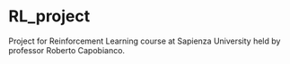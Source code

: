# RL_project
Project for Reinforcement Learning course at Sapienza University held by professor Roberto Capobianco.
